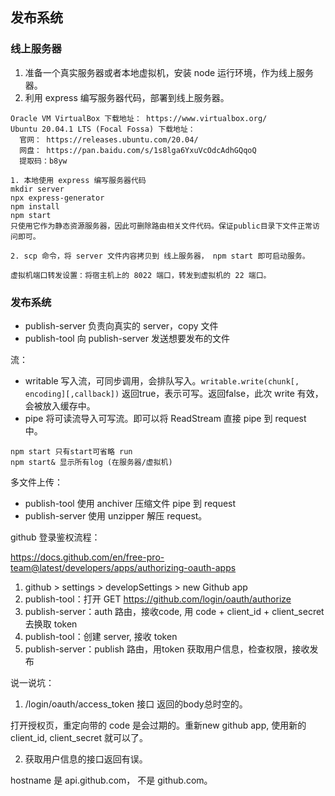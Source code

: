 ## 发布系统

### 线上服务器

1. 准备一个真实服务器或者本地虚拟机，安装 node 运行环境，作为线上服务器。
2. 利用 express 编写服务器代码，部署到线上服务器。

```
Oracle VM VirtualBox 下载地址： https://www.virtualbox.org/
Ubuntu 20.04.1 LTS (Focal Fossa) 下载地址：
  官网： https://releases.ubuntu.com/20.04/
  网盘： https://pan.baidu.com/s/1s8lga6YxuVcOdcAdhGQqoQ 
  提取码：b8yw
```

```
1. 本地使用 express 编写服务器代码
mkdir server
npx express-generator
npm install
npm start
只使用它作为静态资源服务器，因此可删除路由相关文件代码。保证public目录下文件正常访问即可。

2. scp 命令，将 server 文件内容拷贝到 线上服务器， npm start 即可启动服务。

虚拟机端口转发设置：将宿主机上的 8022 端口，转发到虚拟机的 22 端口。
```

### 发布系统

- publish-server 负责向真实的 server，copy 文件
- publish-tool 向 publish-server 发送想要发布的文件


流：

- writable 写入流，可同步调用，会排队写入。`writable.write(chunk[, encoding][,callback])` 返回true，表示可写。返回false，此次 write 有效，会被放入缓存中。
- pipe 将可读流导入可写流。即可以将 ReadStream 直接 pipe 到 request 中。

```
npm start 只有start可省略 run
npm start& 显示所有log (在服务器/虚拟机)
```

多文件上传：

- publish-tool 使用 anchiver 压缩文件 pipe 到 request
- publish-server 使用 unzipper 解压 request。

github 登录鉴权流程：

https://docs.github.com/en/free-pro-team@latest/developers/apps/authorizing-oauth-apps

1. github > settings > developSettings > new Github app
2. publish-tool：打开 GET https://github.com/login/oauth/authorize
3. publish-server：auth 路由，接收code, 用 code + client_id + client_secret 去换取 token
4. publish-tool：创建 server, 接收 token
5. publish-server：publish 路由，用token 获取用户信息，检查权限，接收发布

说一说坑：

1. /login/oauth/access_token 接口 返回的body总时空的。

打开授权页，重定向带的 code 是会过期的。重新new github app, 使用新的client_id, client_secret 就可以了。

2. 获取用户信息的接口返回有误。

hostname 是 api.github.com， 不是 github.com。


